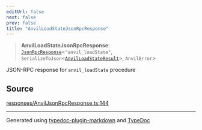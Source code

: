 ```yaml
---
editUrl: false
next: false
prev: false
title: "AnvilLoadStateJsonRpcResponse"
---
```


> **AnvilLoadStateJsonRpcResponse**: [`JsonRpcResponse`](/reference/tevm/jsonrpc/type-aliases/jsonrpcresponse/)\<`"anvil_loadState"`, `SerializeToJson`\<[`AnvilLoadStateResult`](/reference/tevm/actions-types/type-aliases/anvilloadstateresult/)\>, `AnvilError`\>

JSON-RPC response for `anvil_loadState` procedure

## Source

[responses/AnvilJsonRpcResponse.ts:144](https://github.com/evmts/tevm-monorepo/blob/main/packages/procedures-spec/src/responses/AnvilJsonRpcResponse.ts#L144)

***
Generated using [typedoc-plugin-markdown](https://www.npmjs.com/package/typedoc-plugin-markdown) and [TypeDoc](https://typedoc.org/)
